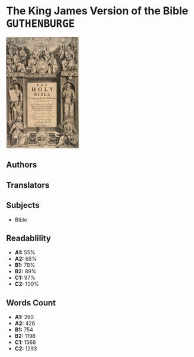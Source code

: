# The King James Version of the Bible <kbd>GUTHENBURGE</kbd>

![](./cover.medium.jpg "")

## Authors



## Translators



## Subjects


 - Bible

## Readablility


 - **A1:** 55%
 - **A2:** 68%
 - **B1:** 79%
 - **B2:** 89%
 - **C1:** 97%
 - **C2:** 100%

## Words Count


 - **A1:** 390
 - **A2:** 426
 - **B1:** 754
 - **B2:** 1198
 - **C1:** 1568
 - **C2:** 1293
